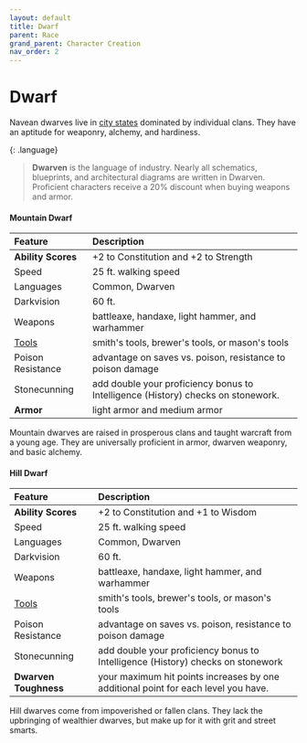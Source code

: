 ```yaml
---
layout: default
title: Dwarf
parent: Race
grand_parent: Character Creation
nav_order: 2
---
```


# Dwarf

Navean dwarves live in [city states](../../lore/greenlands/dwarves) dominated by individual clans. They have an aptitude for weaponry, alchemy, and hardiness.

{: .language}
> **Dwarven** is the language of industry. Nearly all schematics, blueprints, and architectural diagrams are written in Dwarven. Proficient characters receive a 20% discount when buying weapons and armor.

#### Mountain Dwarf

| Feature            | Description                                                                      |
| :----------------- | :------------------------------------------------------------------------------- |
| **Ability Scores** | +2 to Constitution and +2 to Strength                                            |
| Speed              | 25 ft. walking speed                                                             |
| Languages          | Common, Dwarven                                                                  |
| Darkvision         | 60 ft.                                                                           |
| Weapons            | battleaxe, handaxe, light hammer, and warhammer                                  |
| [Tools](../../../data/downtime_activities/alchemy)              | smith's tools, brewer's tools, or mason's tools                                  |
| Poison Resistance  | advantage on saves vs. poison, resistance to poison damage                       |
| Stonecunning       | add double your proficiency bonus to Intelligence (History) checks on stonework. |
| **Armor**          | light armor and medium armor                                                     |

Mountain dwarves are raised in prosperous clans and taught warcraft from a young age. They are universally proficient in armor, dwarven weaponry, and basic alchemy.

#### Hill Dwarf

| Feature               | Description                                                                        |
| :-------------------- | :--------------------------------------------------------------------------------- |
| **Ability Scores**    | +2 to Constitution and +1 to Wisdom                                                |
| Speed                 | 25 ft. walking speed                                                               |
| Languages             | Common, Dwarven                                                                    |
| Darkvision            | 60 ft.                                                                             |
| Weapons               | battleaxe, handaxe, light hammer, and warhammer                                    |
| [Tools](../../../data/downtime_activities/alchemy)                 | smith's tools, brewer's tools, or mason's tools                                    |
| Poison Resistance     | advantage on saves vs. poison, resistance to poison damage                         |
| Stonecunning          | add double your proficiency bonus to Intelligence (History) checks on stonework    |
| **Dwarven Toughness** | your maximum hit points increases by one additional point for each level you have. |

Hill dwarves come from impoverished or fallen clans. They lack the upbringing of wealthier dwarves, but make up for it with grit and street smarts.